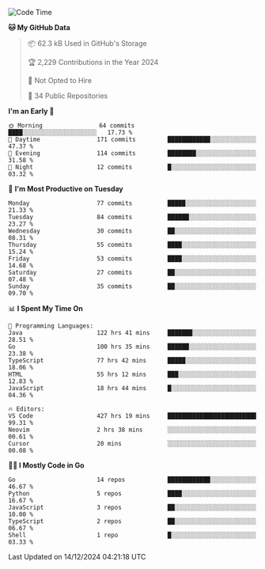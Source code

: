 <!--START_SECTION:thansetan-waka-->
![Code Time](http://img.shields.io/badge/Code%20Time-430%20hrs%2018%20mins-blue)

**🐱 My GitHub Data** 

> 📦 62.3 kB Used in GitHub's Storage 
 > 
> 🏆 2,229 Contributions in the Year 2024
 > 
> 🚫 Not Opted to Hire
 > 
> 📜 34 Public Repositories 
 > 

**I'm an Early 🐤** 

```text
🌞 Morning                64 commits          ████░░░░░░░░░░░░░░░░░░░░░   17.73 % 
🌆 Daytime                171 commits         ████████████░░░░░░░░░░░░░   47.37 % 
🌃 Evening                114 commits         ████████░░░░░░░░░░░░░░░░░   31.58 % 
🌙 Night                  12 commits          █░░░░░░░░░░░░░░░░░░░░░░░░   03.32 % 
```

📅 **I'm Most Productive on Tuesday** 

```text
Monday                   77 commits          █████░░░░░░░░░░░░░░░░░░░░   21.33 % 
Tuesday                  84 commits          ██████░░░░░░░░░░░░░░░░░░░   23.27 % 
Wednesday                30 commits          ██░░░░░░░░░░░░░░░░░░░░░░░   08.31 % 
Thursday                 55 commits          ████░░░░░░░░░░░░░░░░░░░░░   15.24 % 
Friday                   53 commits          ████░░░░░░░░░░░░░░░░░░░░░   14.68 % 
Saturday                 27 commits          ██░░░░░░░░░░░░░░░░░░░░░░░   07.48 % 
Sunday                   35 commits          ██░░░░░░░░░░░░░░░░░░░░░░░   09.70 % 
```

📊 **I Spent My Time On** 

```text
💬 Programming Languages: 
Java                     122 hrs 41 mins     ███████░░░░░░░░░░░░░░░░░░   28.51 % 
Go                       100 hrs 35 mins     ██████░░░░░░░░░░░░░░░░░░░   23.38 % 
TypeScript               77 hrs 42 mins      █████░░░░░░░░░░░░░░░░░░░░   18.06 % 
HTML                     55 hrs 12 mins      ███░░░░░░░░░░░░░░░░░░░░░░   12.83 % 
JavaScript               18 hrs 44 mins      █░░░░░░░░░░░░░░░░░░░░░░░░   04.36 % 

🔥 Editors: 
VS Code                  427 hrs 19 mins     █████████████████████████   99.31 % 
Neovim                   2 hrs 38 mins       ░░░░░░░░░░░░░░░░░░░░░░░░░   00.61 % 
Cursor                   20 mins             ░░░░░░░░░░░░░░░░░░░░░░░░░   00.08 % 
```

**🧑‍💻 I Mostly Code in Go** 

```text
Go                       14 repos            ████████████░░░░░░░░░░░░░   46.67 % 
Python                   5 repos             ████░░░░░░░░░░░░░░░░░░░░░   16.67 % 
JavaScript               3 repos             ██░░░░░░░░░░░░░░░░░░░░░░░   10.00 % 
TypeScript               2 repos             ██░░░░░░░░░░░░░░░░░░░░░░░   06.67 % 
Shell                    1 repo              █░░░░░░░░░░░░░░░░░░░░░░░░   03.33 % 
```

Last Updated on 14/12/2024 04:21:18 UTC
<!--END_SECTION:thansetan-waka-->